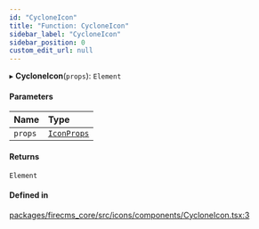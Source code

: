 ```yaml
---
id: "CycloneIcon"
title: "Function: CycloneIcon"
sidebar_label: "CycloneIcon"
sidebar_position: 0
custom_edit_url: null
---
```


▸ **CycloneIcon**(`props`): `Element`

#### Parameters

| Name | Type |
| :------ | :------ |
| `props` | [`IconProps`](../types/IconProps.md) |

#### Returns

`Element`

#### Defined in

[packages/firecms_core/src/icons/components/CycloneIcon.tsx:3](https://github.com/FireCMSco/firecms/blob/d45f3739/packages/firecms_core/src/icons/components/CycloneIcon.tsx#L3)

